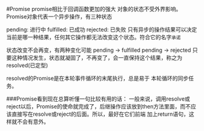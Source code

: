 #Promise
promise相比于回调函数更加的强大
对象的状态不受外界影响。Promise对象代表一个异步操作，有三种状态

pending: 进行中
fulfilled: 已成功
rejected: 已失败
只有异步的操作结果可以决定当前是哪一种结果，任何其它操作都无法改变这个状态。符合它的名字`承诺`

状态改变不会再变，有两种变化可能
pending -> fulfilled
pending -> rejected
只要这种情况发生，状态就凝固了，不再变了，会一直保持这个结果，称之为resolved(已定型)

resolved的Promise是在本轮事件循环的末尾执行，总是易于 本轮循环的同步任务。

###Promise看到现在总算听懂一句比较有用的话：
一般来说，调用resolve或reject以后，Promise的使命就完成了，后继操作应该放到then方法里面，而不应该直接写在resolve或reject的后面。所以，最好在它们前端 加上return语句，这样就不会有意外。